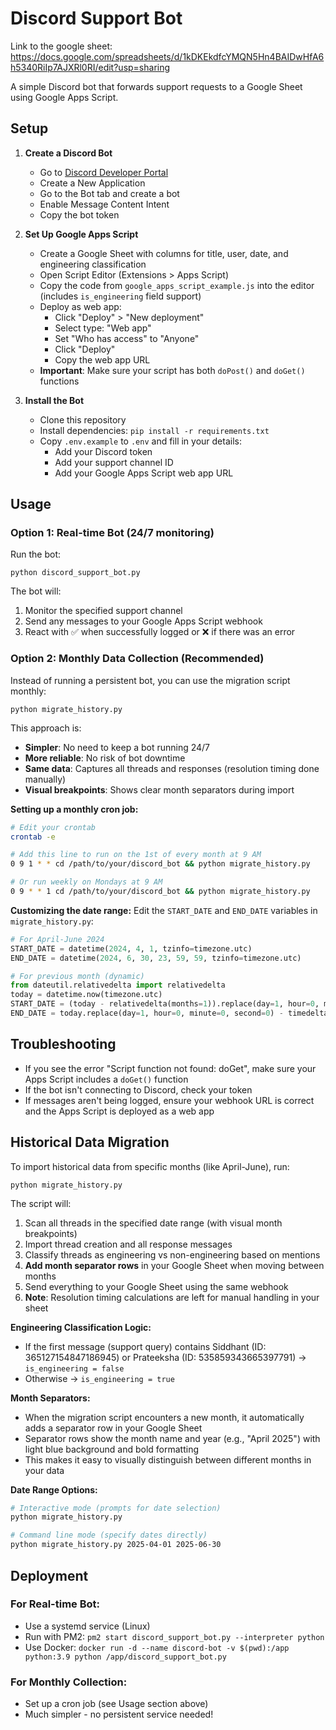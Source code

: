 # Discord Support Bot
Link to the google sheet:
https://docs.google.com/spreadsheets/d/1kDKEkdfcYMQN5Hn4BAIDwHfA6h5340RiIp7AJXRl0RI/edit?usp=sharing

A simple Discord bot that forwards support requests to a Google Sheet using Google Apps Script.

## Setup

1. **Create a Discord Bot**
   - Go to [Discord Developer Portal](https://discord.com/developers/applications)
   - Create a New Application
   - Go to the Bot tab and create a bot
   - Enable Message Content Intent
   - Copy the bot token

2. **Set Up Google Apps Script**
   - Create a Google Sheet with columns for title, user, date, and engineering classification
   - Open Script Editor (Extensions > Apps Script)  
   - Copy the code from `google_apps_script_example.js` into the editor (includes `is_engineering` field support)
   - Deploy as web app:
     - Click "Deploy" > "New deployment"
     - Select type: "Web app"
     - Set "Who has access" to "Anyone"
     - Click "Deploy"
     - Copy the web app URL
   - **Important**: Make sure your script has both `doPost()` and `doGet()` functions

3. **Install the Bot**
   - Clone this repository
   - Install dependencies: `pip install -r requirements.txt`
   - Copy `.env.example` to `.env` and fill in your details:
     - Add your Discord token
     - Add your support channel ID
     - Add your Google Apps Script web app URL

## Usage

### Option 1: Real-time Bot (24/7 monitoring)
Run the bot:
```
python discord_support_bot.py
```

The bot will:
1. Monitor the specified support channel
2. Send any messages to your Google Apps Script webhook
3. React with ✅ when successfully logged or ❌ if there was an error

### Option 2: Monthly Data Collection (Recommended)
Instead of running a persistent bot, you can use the migration script monthly:

```
python migrate_history.py
```

This approach is:
- **Simpler**: No need to keep a bot running 24/7
- **More reliable**: No risk of bot downtime
- **Same data**: Captures all threads and responses (resolution timing done manually)
- **Visual breakpoints**: Shows clear month separators during import

**Setting up a monthly cron job:**
```bash
# Edit your crontab
crontab -e

# Add this line to run on the 1st of every month at 9 AM
0 9 1 * * cd /path/to/your/discord_bot && python migrate_history.py

# Or run weekly on Mondays at 9 AM  
0 9 * * 1 cd /path/to/your/discord_bot && python migrate_history.py
```

**Customizing the date range:**
Edit the `START_DATE` and `END_DATE` variables in `migrate_history.py`:
```python
# For April-June 2024
START_DATE = datetime(2024, 4, 1, tzinfo=timezone.utc)
END_DATE = datetime(2024, 6, 30, 23, 59, 59, tzinfo=timezone.utc)

# For previous month (dynamic)
from dateutil.relativedelta import relativedelta
today = datetime.now(timezone.utc)
START_DATE = (today - relativedelta(months=1)).replace(day=1, hour=0, minute=0, second=0)
END_DATE = today.replace(day=1, hour=0, minute=0, second=0) - timedelta(seconds=1)
```

## Troubleshooting

- If you see the error "Script function not found: doGet", make sure your Apps Script includes a `doGet()` function
- If the bot isn't connecting to Discord, check your token
- If messages aren't being logged, ensure your webhook URL is correct and the Apps Script is deployed as a web app

## Historical Data Migration

To import historical data from specific months (like April-June), run:
```
python migrate_history.py
```

The script will:
1. Scan all threads in the specified date range (with visual month breakpoints)
2. Import thread creation and all response messages
3. Classify threads as engineering vs non-engineering based on mentions
4. **Add month separator rows** in your Google Sheet when moving between months
5. Send everything to your Google Sheet using the same webhook
6. **Note**: Resolution timing calculations are left for manual handling in your sheet

**Engineering Classification Logic:**
- If the first message (support query) contains Siddhant (ID: 365127154847186945) or Prateeksha (ID: 535859343665397791) → `is_engineering = false`
- Otherwise → `is_engineering = true`

**Month Separators:**
- When the migration script encounters a new month, it automatically adds a separator row in your Google Sheet
- Separator rows show the month name and year (e.g., "April 2025") with light blue background and bold formatting
- This makes it easy to visually distinguish between different months in your data

**Date Range Options:**
```bash
# Interactive mode (prompts for date selection)
python migrate_history.py

# Command line mode (specify dates directly)
python migrate_history.py 2025-04-01 2025-06-30
```

## Deployment

### For Real-time Bot:
- Use a systemd service (Linux)
- Run with PM2: `pm2 start discord_support_bot.py --interpreter python`
- Use Docker: `docker run -d --name discord-bot -v $(pwd):/app python:3.9 python /app/discord_support_bot.py`

### For Monthly Collection:
- Set up a cron job (see Usage section above)
- Much simpler - no persistent service needed! 

